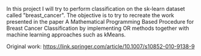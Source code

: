 In this project I will try to perform classification on the sk-learn dataset called "breast_cancer".
The objective is to try to recreate the work presented in the paper A Mathematical Programming Based Procedure for Breast Cancer Classification by implementing OR methods together with machine learning approaches such as kMeans. 

Original work: https://link.springer.com/article/10.1007/s10852-010-9138-9
